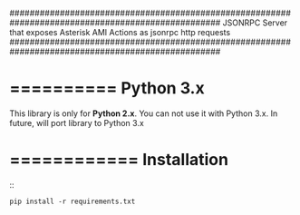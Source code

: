 ##################################################################################################
JSONRPC Server that exposes Asterisk AMI Actions as jsonrpc http requests
##################################################################################################


==========
Python 3.x
==========

This library is only for **Python 2.x**. You can not use it with Python 3.x. In future, will port library to Python 3.x

============
Installation
============

::

    pip install -r requirements.txt
    




